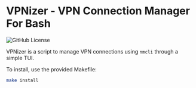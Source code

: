 # VPNizer - VPN Connection Manager For Bash
![GitHub License](https://img.shields.io/github/license/Tejaromalius/VPNizer?style=flat&label=License)

VPNizer is a script to manage VPN connections using `nmcli` through a simple TUI.

To install, use the provided Makefile:

```bash
make install
```
